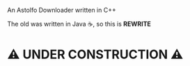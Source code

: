An Astolfo Downloader written in C++

The old was written in Java ☕, so this is **REWRITE**

# ⚠️ UNDER CONSTRUCTION ⚠️
